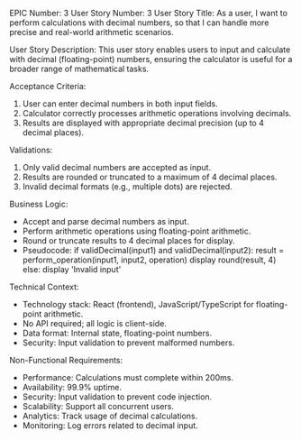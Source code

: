 EPIC Number: 3
User Story Number: 3
User Story Title: As a user, I want to perform calculations with decimal numbers, so that I can handle more precise and real-world arithmetic scenarios.

User Story Description: This user story enables users to input and calculate with decimal (floating-point) numbers, ensuring the calculator is useful for a broader range of mathematical tasks.

Acceptance Criteria:
1. User can enter decimal numbers in both input fields.
2. Calculator correctly processes arithmetic operations involving decimals.
3. Results are displayed with appropriate decimal precision (up to 4 decimal places).

Validations:
1. Only valid decimal numbers are accepted as input.
2. Results are rounded or truncated to a maximum of 4 decimal places.
3. Invalid decimal formats (e.g., multiple dots) are rejected.

Business Logic:
- Accept and parse decimal numbers as input.
- Perform arithmetic operations using floating-point arithmetic.
- Round or truncate results to 4 decimal places for display.
- Pseudocode:
  if validDecimal(input1) and validDecimal(input2):
      result = perform_operation(input1, input2, operation)
      display round(result, 4)
  else:
      display 'Invalid input'

Technical Context:
- Technology stack: React (frontend), JavaScript/TypeScript for floating-point arithmetic.
- No API required; all logic is client-side.
- Data format: Internal state, floating-point numbers.
- Security: Input validation to prevent malformed numbers.

Non-Functional Requirements:
- Performance: Calculations must complete within 200ms.
- Availability: 99.9% uptime.
- Security: Input validation to prevent code injection.
- Scalability: Support all concurrent users.
- Analytics: Track usage of decimal calculations.
- Monitoring: Log errors related to decimal input.